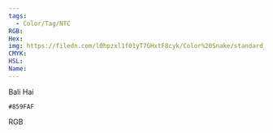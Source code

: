 ```yaml
---
tags:
  - Color/Tag/NTC
RGB:
Hex:
img: https://filedn.com/l0hpzxl1f01yT7GHxtF8cyk/Color%20Snake/standard_csv_to_svg/859FAF.svg
CMYK:
HSL:
Name:
---
```

Bali Hai
```palette
#859FAF
```
RGB

